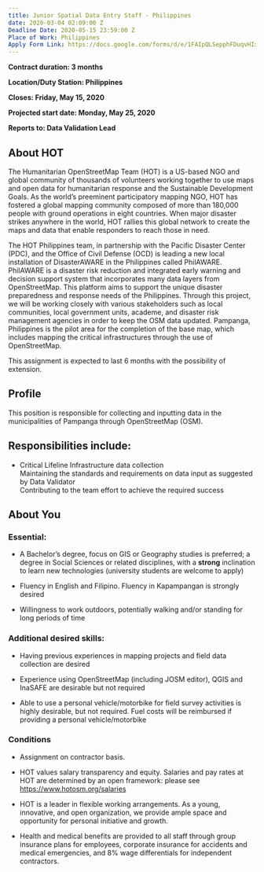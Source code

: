 ```yaml
---
title: Junior Spatial Data Entry Staff - Philippines
date: 2020-03-04 02:09:00 Z
Deadline Date: 2020-05-15 23:59:00 Z
Place of Work: Philippines
Apply Form Link: https://docs.google.com/forms/d/e/1FAIpQLSepphFDuqvHIx51FwbMMbl2r7fU2kGYTihw7wSs7TKllGp93g/viewform
---
```


**Contract duration: 3 months**

**Location/Duty Station: Philippines**

**Closes: Friday, May 15, 2020**

**Projected start date: Monday, May 25, 2020**

**Reports to: Data Validation Lead**

## About HOT

The Humanitarian OpenStreetMap Team (HOT) is a US-based NGO and global community of thousands of volunteers working together to use maps and open data for humanitarian response and the Sustainable Development Goals. As the world’s preeminent participatory mapping NGO, HOT has fostered a global mapping community composed of more than 180,000 people with ground operations in eight countries. When major disaster strikes anywhere in the world, HOT rallies this global network to create the maps and data that enable responders to reach those in need.

The HOT Philippines team, in partnership with the Pacific Disaster Center (PDC), and the Office of Civil Defense (OCD) is leading a new local installation of DisasterAWARE in the Philippines called PhilAWARE. PhilAWARE is a disaster risk reduction and integrated early warning and decision support system that incorporates many data layers from OpenStreetMap. This platform aims to support the unique disaster preparedness and response needs of the Philippines. Through this project, we will be working closely with various stakeholders such as local communities, local government units, academe, and disaster risk management agencies in order to keep the OSM data updated. Pampanga, Philippines is the pilot area for the completion of the base map, which includes mapping the critical infrastructures through the use of OpenStreetMap.

This assignment is expected to last 6 months with the possibility of extension.

## Profile

This position is responsible for collecting and inputting data in the municipalities of Pampanga through OpenStreetMap (OSM).

## Responsibilities include:

* Critical Lifeline Infrastructure data collection\
  Maintaining the standards and requirements on data input as suggested by Data Validator \
  Contributing to the team effort to achieve the required success

## About You

### Essential:

* A Bachelor’s degree, focus on GIS or Geography studies is preferred; a degree in Social Sciences or related disciplines, with a **strong** inclination to learn new technologies (university students are welcome to apply)

* Fluency in English and Filipino. Fluency in Kapampangan is strongly desired

* Willingness to work outdoors, potentially walking and/or standing for long periods of time

### Additional desired skills:

* Having previous experiences in mapping projects and field data collection are desired

* Experience using OpenStreetMap (including JOSM editor), QGIS and InaSAFE are desirable but not required

* Able to use a personal vehicle/motorbike for field survey activities is highly desirable, but not required. Fuel costs will be reimbursed if providing a personal vehicle/motorbike

### Conditions

* Assignment on contractor basis.

* HOT values salary transparency and equity. Salaries and pay rates at HOT are determined by an open framework: please see https://www.hotosm.org/salaries

* HOT is a leader in flexible working arrangements. As a young, innovative, and open organization, we provide ample space and opportunity for personal initiative and growth.

* Health and medical benefits are provided to all staff through group insurance plans for employees, corporate insurance for accidents and medical emergencies, and 8% wage differentials for independent contractors.